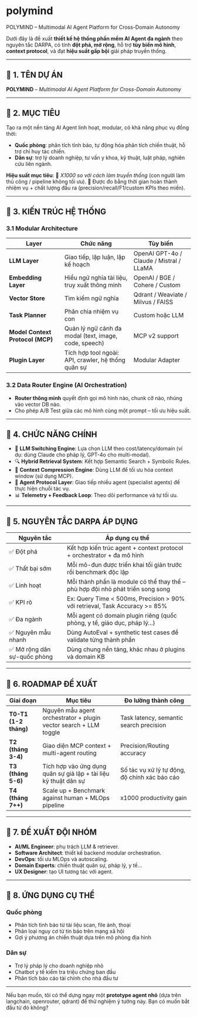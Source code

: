 # polymind
POLYMIND – Multimodal AI Agent Platform for Cross-Domain Autonomy

Dưới đây là đề xuất **thiết kế hệ thống phần mềm AI Agent đa ngành** theo nguyên tắc DARPA, có tính **đột phá, mở rộng**, hỗ trợ **tùy biến mô hình**, **context protocol**, và đạt **hiệu suất gấp bội** giải pháp truyền thống.

---

## 🔷 1. TÊN DỰ ÁN

**POLYMIND** – *Multimodal AI Agent Platform for Cross-Domain Autonomy*

---

## 🔷 2. MỤC TIÊU

Tạo ra một nền tảng AI Agent linh hoạt, modular, có khả năng phục vụ đồng thời:

* **Quốc phòng**: phân tích tình báo, tự động hóa phân tích chiến thuật, hỗ trợ chỉ huy tác chiến.
* **Dân sự**: trợ lý doanh nghiệp, tư vấn y khoa, kỹ thuật, luật pháp, nghiên cứu liên ngành.

**Hiệu suất mục tiêu**:
🏁 *X1000 so với cách làm truyền thống* (con người làm thủ công / pipeline không tối ưu).
📏 Được đo bằng thời gian hoàn thành nhiệm vụ + chất lượng đầu ra (precision/recall/F1/custom KPIs theo miền).

---

## 🔷 3. KIẾN TRÚC HỆ THỐNG

### 3.1 Modular Architecture

| Layer                            | Chức năng                                             | Tùy biến                                 |
| -------------------------------- | ----------------------------------------------------- | ---------------------------------------- |
| **LLM Layer**                    | Giao tiếp, lập luận, lập kế hoạch                     | OpenAI GPT-4o / Claude / Mistral / LLaMA |
| **Embedding Layer**              | Hiểu ngữ nghĩa tài liệu, truy xuất thông minh         | OpenAI / BGE / Cohere / Custom           |
| **Vector Store**                 | Tìm kiếm ngữ nghĩa                                    | Qdrant / Weaviate / Milvus / FAISS       |
| **Task Planner**                 | Phân chia nhiệm vụ con                                | Custom hoặc LLM                          |
| **Model Context Protocol (MCP)** | Quản lý ngữ cảnh đa modal (text, image, code, speech) | MCP v2 support                           |
| **Plugin Layer**                 | Tích hợp tool ngoài: API, crawler, hệ thống quân sự   | Modular Adapter                          |

### 3.2 Data Router Engine (AI Orchestration)

* **Router thông minh** quyết định gọi mô hình nào, chunk cỡ nào, nhúng vào vector DB nào.
* Cho phép A/B Test giữa các mô hình cùng một prompt – tối ưu hiệu suất.

---

## 🔷 4. CHỨC NĂNG CHÍNH

* 🎯 **LLM Switching Engine**: Lựa chọn LLM theo cost/latency/domain (ví dụ: dùng Claude cho pháp lý, GPT-4o cho multi-modal).
* 🔍 **Hybrid Retrieval System**: Kết hợp Semantic Search + Symbolic Rules.
* 🧠 **Context Compression Engine**: Dùng LLM để tối ưu hóa context window (sử dụng MCP).
* 📡 **Agent Protocol Layer**: Giao tiếp nhiều agent (specialist agents) để thực hiện chuỗi tác vụ.
* 📊 **Telemetry + Feedback Loop**: Theo dõi performance và tự tối ưu.

---

## 🔷 5. NGUYÊN TẮC DARPA ÁP DỤNG

| Nguyên tắc                  | Áp dụng cụ thể                                                                  |
| --------------------------- | ------------------------------------------------------------------------------- |
| ✅ Đột phá                   | Kết hợp kiến trúc agent + context protocol + orchestrator + đa mô hình          |
| ✅ Thất bại sớm              | Mỗi mô-đun được triển khai tối giản trước rồi benchmark độc lập                 |
| ✅ Linh hoạt                 | Mỗi thành phần là module có thể thay thế – phù hợp đội nhỏ phát triển song song |
| ✅ KPI rõ                    | Ex: Query Time < 500ms, Precision > 90% với retrieval, Task Accuracy >= 85%     |
| ✅ Đa ngành                  | Mỗi agent có domain plugin riêng (quốc phòng, y tế, giáo dục, pháp lý…)         |
| ✅ Nguyên mẫu nhanh          | Dùng AutoEval + synthetic test cases để validate từng thành phần                |
| ✅ Mở rộng dân sự-quốc phòng | Dùng chung nền tảng, khác nhau ở plugins và domain KB                           |

---

## 🔷 6. ROADMAP ĐỀ XUẤT

| Giai đoạn             | Mục tiêu                                                          | Đo lường thành công                           |
| --------------------- | ----------------------------------------------------------------- | --------------------------------------------- |
| **T0-T1 (1-2 tháng)** | Nguyên mẫu agent orchestrator + plugin vector search + LLM toggle | Task latency, semantic search precision       |
| **T2 (tháng 3-4)**    | Giao diện MCP context + multi-agent routing                       | Precision/Routing accuracy                    |
| **T3 (tháng 5-6)**    | Tích hợp vào ứng dụng quân sự giả lập + tài liệu kỹ thuật dân sự  | Số tác vụ xử lý tự động, độ chính xác báo cáo |
| **T4 (tháng 7++)**    | Scale up + Benchmark against human + MLOps pipeline               | x1000 productivity gain                       |

---

## 🔷 7. ĐỀ XUẤT ĐỘI NHÓM

* **AI/ML Engineer**: phụ trách LLM & retriever.
* **Software Architect**: thiết kế backend modular orchestration.
* **DevOps**: tối ưu MLOps và autoscaling.
* **Domain Experts**: chiến thuật quân sự, pháp lý, y tế…
* **UX Designer**: tạo UI tương tác với agent.

---

## 🔷 8. ỨNG DỤNG CỤ THỂ

### Quốc phòng

* Phân tích tình báo từ tài liệu scan, file ảnh, thoại
* Phân loại nguy cơ từ tin báo trên mạng xã hội
* Gợi ý phương án chiến thuật dựa trên mô phỏng địa hình

### Dân sự

* Trợ lý pháp lý cho doanh nghiệp nhỏ
* Chatbot y tế kiểm tra triệu chứng ban đầu
* Phân tích báo cáo tài chính cho nhà đầu tư

---

Nếu bạn muốn, tôi có thể dựng ngay một **prototype agent nhỏ** (dựa trên langchain, openrouter, qdrant) để thử nghiệm ý tưởng này. Bạn có muốn bắt đầu từ đó không?
